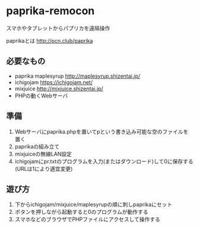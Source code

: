 # paprika-remocon

スマホやタブレットからパプリカを遠隔操作

paprikaとは
http://pcn.club/paprika

## 必要なもの

- paprika
  maplesyrup http://maplesyrup.shizentai.jp/
- ichigojam https://ichigojam.net/
- mixjuice http://mixjuice.shizentai.jp/
- PHPの動くWebサーバ

## 準備

1. Webサーバにpaprika.phpを置いてpという書き込み可能な空のファイルを置く
2. paprikaの組み立て
3. mixjuiceの無線LAN設定
4. ichigojamにpr.txtのプログラムを入力(またはダウンロード)して0に保存する(URLは1により適宜変更)

## 遊び方

1. 下からichigojam/mixjuice/maplesyrupの順に刺しpaprikaにセット
2. ボタンを押しながら起動すると0のプログラムが動作する
3. スマホなどのブラウザでPHPファイルにアクセスして操作する
